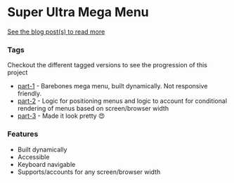 # Super Ultra Mega Menu

[See the blog post(s) to read more](https://google.com)

### Tags

Checkout the different tagged versions to see the progression of this project

- [part-1](https://github.com/samcxps/super-ultra-mega-menu/tree/part-1) - Barebones mega menu, built dynamically. Not responsive friendly.
- [part-2](https://github.com/samcxps/super-ultra-mega-menu) - Logic for positioning menus and logic to account for conditional rendering of menus based on screen/browser width
- [part-3](https://github.com/samcxps/super-ultra-mega-menu) - Made it look pretty 😍

### Features

- Built dynamically
- Accessible
- Keyboard navigable
- Supports/accounts for any screen/browser width

